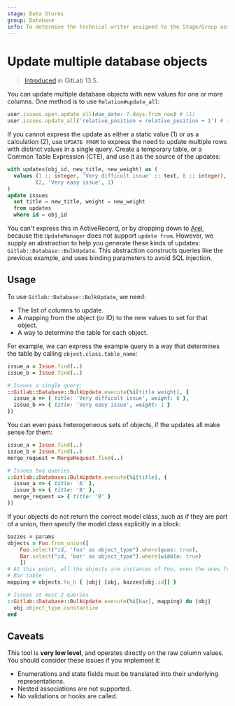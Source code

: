 ```yaml
---
stage: Data Stores
group: Database
info: To determine the technical writer assigned to the Stage/Group associated with this page, see https://about.gitlab.com/handbook/product/ux/technical-writing/#assignments
---
```


# Update multiple database objects

> [Introduced](https://gitlab.com/gitlab-org/gitlab/-/issues/32921) in GitLab 13.5.

You can update multiple database objects with new values for one or more columns.
One method is to use `Relation#update_all`:

```ruby
user.issues.open.update_all(due_date: 7.days.from_now) # (1)
user.issues.update_all('relative_position = relative_position + 1') # (2)
```

If you cannot express the update as either a static value (1) or as a calculation (2),
use `UPDATE FROM` to express the need to update multiple rows with distinct values
in a single query. Create a temporary table, or a Common Table Expression (CTE),
and use it as the source of the updates:

```sql
with updates(obj_id, new_title, new_weight) as (
  values (1 :: integer, 'Very difficult issue' :: text, 8 :: integer),
         (2, 'Very easy issue', 1)
)
update issues
  set title = new_title, weight = new_weight
  from updates
  where id = obj_id
```

You can't express this in ActiveRecord, or by dropping down to [Arel](https://api.rubyonrails.org/v6.1.0/classes/Arel.html),
because the `UpdateManager` does not support `update from`. However, we supply
an abstraction to help you generate these kinds of updates: `Gitlab::Database::BulkUpdate`.
This abstraction constructs queries like the previous example, and uses
binding parameters to avoid SQL injection.

## Usage

To use `Gitlab::Database::BulkUpdate`, we need:

- The list of columns to update.
- A mapping from the object (or ID) to the new values to set for that object.
- A way to determine the table for each object.

For example, we can express the example query in a way that determines the
table by calling `object.class.table_name`:

```ruby
issue_a = Issue.find(..)
issue_b = Issue.find(..)

# Issues a single query:
::Gitlab::Database::BulkUpdate.execute(%i[title weight], {
  issue_a => { title: 'Very difficult issue', weight: 8 },
  issue_b => { title: 'Very easy issue', weight: 1 }
})
```

You can even pass heterogeneous sets of objects, if the updates all make sense
for them:

```ruby
issue_a = Issue.find(..)
issue_b = Issue.find(..)
merge_request = MergeRequest.find(..)

# Issues two queries
::Gitlab::Database::BulkUpdate.execute(%i[title], {
  issue_a => { title: 'A' },
  issue_b => { title: 'B' },
  merge_request => { title: 'B' }
})
```

If your objects do not return the correct model class, such as if they are part
of a union, then specify the model class explicitly in a block:

```ruby
bazzes = params
objects = Foo.from_union([
    Foo.select("id, 'foo' as object_type").where(quux: true),
    Bar.select("id, 'bar' as object_type").where(wibble: true)
    ])
# At this point, all the objects are instances of Foo, even the ones from the
# Bar table
mapping = objects.to_h { |obj| [obj, bazzes[obj.id]] }

# Issues at most 2 queries
::Gitlab::Database::BulkUpdate.execute(%i[baz], mapping) do |obj|
  obj.object_type.constantize
end
```

## Caveats

This tool is **very low level**, and operates directly on the raw column
values. You should consider these issues if you implement it:

- Enumerations and state fields must be translated into their underlying
  representations.
- Nested associations are not supported.
- No validations or hooks are called.
